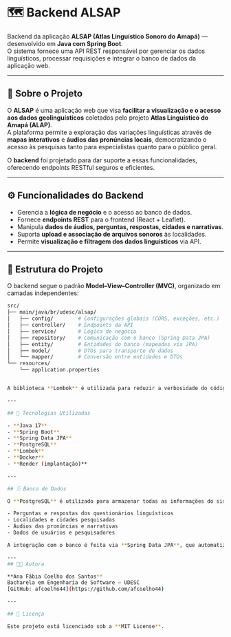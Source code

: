 # 🗺️ Backend ALSAP

Backend da aplicação **ALSAP (Atlas Linguístico Sonoro do Amapá)** — desenvolvido em **Java com Spring Boot**.  
O sistema fornece uma API REST responsável por gerenciar os dados linguísticos, processar requisições e integrar o banco de dados da aplicação web.

---

## 📖 Sobre o Projeto

O **ALSAP** é uma aplicação web que visa **facilitar a visualização e o acesso aos dados geolinguísticos** coletados pelo projeto **Atlas Linguístico do Amapá (ALAP)**.  
A plataforma permite a exploração das variações linguísticas através de **mapas interativos** e **áudios das pronúncias locais**, democratizando o acesso às pesquisas tanto para especialistas quanto para o público geral.

O **backend** foi projetado para dar suporte a essas funcionalidades, oferecendo endpoints RESTful seguros e eficientes.

---

## ⚙️ Funcionalidades do Backend

- Gerencia a **lógica de negócio** e o acesso ao banco de dados.  
- Fornece **endpoints REST** para o frontend (React + Leaflet).  
- Manipula **dados de áudios, perguntas, respostas, cidades e narrativas**.    
- Suporta **upload e associação de arquivos sonoros** às localidades.  
- Permite **visualização e filtragem dos dados linguísticos** via API.  

---

## 🧩 Estrutura do Projeto

O backend segue o padrão **Model–View–Controller (MVC)**, organizado em camadas independentes:

```bash
src/
├── main/java/br/udesc/alsap/
│   ├── config/        # Configurações globais (CORS, exceções, etc.)
│   ├── controller/    # Endpoints da API
│   ├── service/       # Lógica de negócio
│   ├── repository/    # Comunicação com o banco (Spring Data JPA)
│   ├── entity/        # Entidades do banco (mapeadas via JPA)
│   ├── model/         # DTOs para transporte de dados
│   └── mapper/        # Conversão entre entidades e DTOs
└── resources/
    └── application.properties


A biblioteca **Lombok** é utilizada para reduzir a verbosidade do código (getters, setters, construtores automáticos).

---

## 🧠 Tecnologias Utilizadas

- **Java 17**  
- **Spring Boot**  
- **Spring Data JPA**  
- **PostgreSQL**  
- **Lombok**  
- **Docker**  
- **Render (implantação)**  

---

## 🗄️ Banco de Dados

O **PostgreSQL** é utilizado para armazenar todas as informações do sistema, como:

- Perguntas e respostas dos questionários linguísticos  
- Localidades e cidades pesquisadas  
- Áudios das pronúncias e narrativas  
- Dados de usuários e pesquisadores  

A integração com o banco é feita via **Spring Data JPA**, que automatiza operações CRUD e garante integridade e consistência dos dados.

---
## 👩‍💻 Autora

**Ana Fábia Coelho dos Santos**  
Bacharela em Engenharia de Software – UDESC  
[GitHub: afcoelho44](https://github.com/afcoelho44)

---

## 📝 Licença

Este projeto está licenciado sob a **MIT License**.



